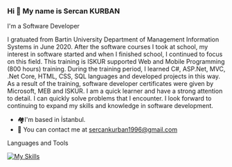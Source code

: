 ### Hi 👋 My name is Sercan KURBAN

I'm a Software Developer

I gratuated from Bartin University Department of Management Information Systems in June 2020. After the software courses I took at school, my interest in software started and when I finished school, I continued to focus on this field. This training is ISKUR supported Web and Mobile Programming (800 hours) training. During the training period, I learned C#, ASP.Net, MVC, .Net Core, HTML, CSS, SQL languages and developed projects in this way. As a result of the training, software developer certificates were given by Microsoft, MEB and ISKUR. I am a quick learner and have a strong attention to detail. I can quickly solve problems that I encounter. I look forward to continuing to expand my skills and knowledge in software development.

- 🏘️I'm based in İstanbul.
- 📧 You can contact me at sercankurban1996@gmail.com

Languages and Tools

[![My Skills](https://skills.thijs.gg/icons?i=cs,js,html,css,react,java,r)](https://skills.thijs.gg)
